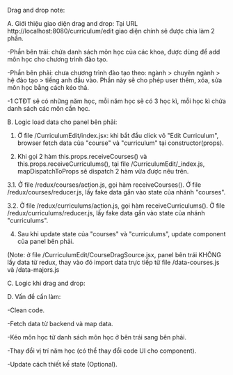 Drag and drop note:

A. Giới thiệu giao diện drag and drop:
Tại URL http://localhost:8080/curriculum/edit giao diện chính sẽ được chia làm 2 phần.

-Phần bên trái: chứa danh sách môn học của các khoa, được dùng để add môn học cho chương trình đào tạo.

-Phần bên phải: chưa chương trình đào tạo theo: ngành > chuyên ngành > hệ đào tạo > tiếng anh đầu vào. Phần này sẽ cho phép user thêm, xóa, sửa môn học bằng cách kéo thả. 

-1 CTĐT sẽ có những năm học, mỗi năm học sẽ có 3 học kì, mỗi học kì chứa danh sách các môn cần học. 

B. Logic load data cho panel bên phải:

  1. Ở file /CurriculumEdit/index.jsx: khi bắt đầu click vô "Edit Curriculum", browser fetch data của "course" và "curriculum" tại constructor(props).
  
  2. Khi gọi 2 hàm this.props.receiveCourses() và this.props.receiveCurriculums(), tại file /CurriculumEdit/_index.js, mapDispatchToProps sẽ dispatch 2 hàm vừa được nêu trên.
  
  3.1. Ở file /redux/courses/action.js, gọi hàm receiveCourses(). Ở file /redux/courses/reducer.js, lấy fake data gắn vào state của nhánh "courses". 
  
  3.2. Ở file /redux/curriculums/action.js, gọi hàm receiveCurriculums(). Ở file /redux/curriculums/reducer.js, lấy fake data gắn vào state của nhánh "curriculums". 
  
  4. Sau khi update state của "courses" và "curriculums", update component của panel bên phải.
  
  (Note: ở file /CurriculumEdit/CourseDragSource.jsx, panel bên trái KHÔNG lấy data từ redux, thay vào đó import data trực tiếp từ file /data-courses.js và /data-majors.js
  
C. Logic khi drag and drop:

D. Vấn đề cần làm: 

-Clean code.

-Fetch data từ backend và map data.

-Kéo môn học từ danh sách môn học ở bên trái sang bên phải.

-Thay đổi vị trí năm học (có thể thay đổi code UI cho component).

-Update cách thiết kế state (Optional).
